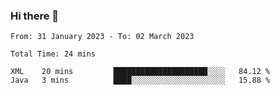 ### Hi there 👋

<!--START_SECTION:waka-->

```text
From: 31 January 2023 - To: 02 March 2023

Total Time: 24 mins

XML    20 mins         █████████████████████░░░░   84.12 %
Java   3 mins          ████░░░░░░░░░░░░░░░░░░░░░   15.88 %
```

<!--END_SECTION:waka-->

<!--
**jaimesalcedo1/jaimesalcedo1** is a ✨ _special_ ✨ repository because its `README.md` (this file) appears on your GitHub profile.

Here are some ideas to get you started:

- 🔭 I’m currently working on ...
- 🌱 I’m currently learning ...
- 👯 I’m looking to collaborate on ...
- 🤔 I’m looking for help with ...
- 💬 Ask me about ...
- 📫 How to reach me: ...
- 😄 Pronouns: ...
- ⚡ Fun fact: ...
-->
